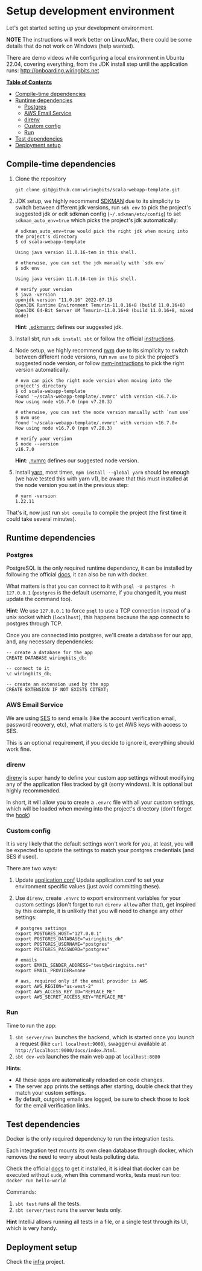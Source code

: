 # Setup development environment

Let's get started setting up your development environment.

**NOTE** The instructions will work better on Linux/Mac, there could be some details that do not work on Windows (help wanted).

There are demo videos while configuring a local environment in Ubuntu 22.04, covering everything, from the JDK install step until the application runs: http://onboarding.wiringbits.net 

**[Table of Contents](http://tableofcontent.eu)**

- [Compile-time dependencies](compile-time-dependencies)
- [Runtime dependencies](#runtime-dependencies)
   - [Postgres](#postgres)
   - [AWS Email Service](#aws-email-service)
   - [direnv](#direnv)
   - [Custom config](#custom-config)
   - [Run](#run)
- [Test dependencies](#test-dependencies)
- [Deployment setup](#deployment-setup)

## Compile-time dependencies

1. Clone the repository

    ```shell
    git clone git@github.com:wiringbits/scala-webapp-template.git
    ```

2. JDK setup, we highly recommend [SDKMAN](https://sdkman.io/) due to its simplicity to switch between different jdk versions, run `sdk env` to pick the project's suggested jdk or edit sdkman config (`~/.sdkman/etc/config`) to set `sdkman_auto_env=true` which picks the project's jdk automatically:

   ```shell
   # sdkman_auto_env=true would pick the right jdk when moving into the project's directory
   $ cd scala-webapp-template
   
   Using java version 11.0.16-tem in this shell.
   
   # otherwise, you can set the jdk manually with `sdk env`
   $ sdk env
   
   Using java version 11.0.16-tem in this shell.
   
   # verify your version
   $ java -version
   openjdk version "11.0.16" 2022-07-19
   OpenJDK Runtime Environment Temurin-11.0.16+8 (build 11.0.16+8)
   OpenJDK 64-Bit Server VM Temurin-11.0.16+8 (build 11.0.16+8, mixed mode)
   ```

   **Hint**: [.sdkmanrc](../.sdkmanrc) defines our suggested jdk.

3. Install sbt, run `sdk install sbt` or follow the official [instructions](https://www.scala-sbt.org/download.html).

4. Node setup, we highly recommend [nvm](https://github.com/nvm-sh/nvm) due to its simplicity to switch between different node versions, run `nvm use` to pick the project's suggested node version, or follow [nvm-instructions](https://github.com/nvm-sh/nvm#automatically-call-nvm-use) to pick the right version automatically:

   ```shell
   # nvm can pick the right node version when moving into the project's directory
   $ cd scala-webapp-template
   Found '~/scala-webapp-template/.nvmrc' with version <16.7.0>
   Now using node v16.7.0 (npm v7.20.3)
   
   # otherwise, you can set the node version manually with `nvm use`
   $ nvm use
   Found '~/scala-webapp-template/.nvmrc' with version <16.7.0>
   Now using node v16.7.0 (npm v7.20.3)
   
   # verify your version
   $ node --version
   v16.7.0
   ```

   **Hint**: [.nvmrc](../.nvmrc) defines our suggested node version.

5. Install [yarn](https://classic.yarnpkg.com/en/docs/install), most times, `npm install --global yarn` should be enough (we have tested this with yarn v1), be aware that this must installed at the node version you set in the previous step:

   ```shell
   # yarn -version
   1.22.11
   ```

That's it, now just run `sbt compile` to compile the project (the first time it could take several minutes).


## Runtime dependencies

### Postgres
PostgreSQL is the only required runtime dependency, it can be installed by following the official [docs](https://www.postgresql.org/download/), it can also be run with docker.

What matters is that you can connect to it with `psql -U postgres -h 127.0.0.1` (`postgres` is the default username, if you changed it, you must update the command too).

**Hint**: We use `127.0.0.1` to force `psql` to use a TCP connection instead of a unix socket which (`localhost`), this happens because the app connects to postgres through TCP.

Once you are connected into postgres, we'll create a database for our app, and, any necessary dependencies:

```postgres-sql
-- create a database for the app
CREATE DATABASE wiringbits_db;

-- connect to it
\c wiringbits_db;

-- create an extension used by the app
CREATE EXTENSION IF NOT EXISTS CITEXT;
```

### AWS Email Service
We are using [SES](https://aws.amazon.com/ses/) to send emails (like the account verification email, password recovery, etc), what matters is to get AWS keys with access to SES.

This is an optional requirement, if you decide to ignore it, everything should work fine.

### direnv
[direnv](https://direnv.net/) is super handy to define your custom app settings without modifying any of the application files tracked by git (sorry windows). It is optional but highly recommended.

In short, it will allow you to create a `.envrc` file with all your custom settings, which will be loaded when moving into the project's directory (don't forget the [hook](https://direnv.net/docs/hook.html))

### Custom config
It is very likely that the default settings won't work for you, at least, you will be expected to update the settings to match your postgres credentials (and SES if used).

There are two ways:

1. Update [application.conf](../server/src/main/resources/application.conf)
Update application.conf to set your environment specific values (just avoid committing these).
2. Use `direnv`, create `.envrc` to export environment variables for your custom settings (don't forget to run `direnv allow` after that), get inspired by this example, it is unlikely that you will need to change any other settings:

   ```shell
   # postgres settings
   export POSTGRES_HOST="127.0.0.1"
   export POSTGRES_DATABASE="wiringbits_db"
   export POSTGRES_USERNAME="postgres"
   export POSTGRES_PASSWORD="postgres"
   
   # emails
   export EMAIL_SENDER_ADDRESS="test@wiringbits.net"
   export EMAIL_PROVIDER=none

   # aws, required only if the email provider is AWS
   export AWS_REGION="us-west-2"
   export AWS_ACCESS_KEY_ID="REPLACE_ME"
   export AWS_SECRET_ACCESS_KEY="REPLACE_ME"
   ```

### Run

Time to run the app:

1. `sbt server/run` launches the backend, which is started once you launch a request (like `curl localhost:9000`), swagger-ui available at `http://localhost:9000/docs/index.html`.
2. `sbt dev-web` launches the main web app at `localhost:8080`


**Hints**:

- All these apps are automatically reloaded on code changes.
- The server app prints the settings after starting, double check that they match your custom settings.
- By default, outgoing emails are logged, be sure to check those to look for the email verification links.

## Test dependencies

Docker is the only required dependency to run the integration tests.

Each integration test mounts its own clean database through docker, which removes the need to worry about tests polluting data.

Check the official [docs](https://docs.docker.com/engine/install/) to get it installed, it is ideal that docker can be executed without `sudo`, when this command works, tests must run too: `docker run hello-world`

Commands:
1. `sbt test` runs all the tests.
2. `sbt server/test` runs the server tests only.

**Hint** IntelliJ allows running all tests in a file, or a single test through its UI, which is very handy.


## Deployment setup

Check the [infra](../infra/README.md) project.
